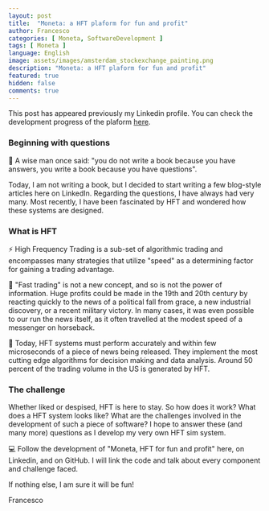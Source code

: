 ```yaml
---
layout: post
title:  "Moneta: a HFT plaform for fun and profit"
author: Francesco
categories: [ Moneta, SoftwareDevelopment ]
tags: [ Moneta ]
language: English
image: assets/images/amsterdam_stockexchange_painting.png
description: "Moneta: a HFT plaform for fun and profit"
featured: true
hidden: false
comments: true
---
```


This post has appeared previously my Linkedin profile.
You can check the development progress of the plaform [here](https://github.com/FMA350/Moneta/tree/master).

### Beginning with questions

🦉 A wise man once said: "you do not write a book because you have answers, you write a book because you have questions".

Today, I am not writing a book, but I decided to start writing a few blog-style articles here on LinkedIn. Regarding the questions, I have always had very many.
Most recently, I have been fascinated by HFT and wondered how these systems are designed.

### What is HFT

⚡ High Frequency Trading is a sub-set of algorithmic trading and encompasses many strategies that utilize "speed" as a determining factor for gaining a trading advantage.

🏇 "Fast trading" is not a new concept, and so is not the power of information. Huge profits could be made in the 19th and 20th century by reacting quickly to the news of a political fall from grace, a new industrial discovery, or a recent military victory.
In many cases, it was even possible to our run the news itself, as it often travelled at the modest speed of a messenger on horseback.

💎 Today, HFT systems must perform accurately and within few microseconds of a piece of news being released. They implement the most cutting edge algorithms for decision making and data analysis. Around 50 percent of the trading volume in the US is generated by HFT.


### The challenge

Whether liked or despised, HFT is here to stay. So how does it work? What does a HFT system looks like? What are the challenges involved in the development of such a piece of software?
I hope to answer these (and many more) questions as I develop my very own HFT sim system.

💻 Follow the development of "Moneta, HFT for fun and profit" here, on Linkedin, and on GitHub. I will link the code and talk about every component and challenge faced.

If nothing else, I am sure it will be fun!

Francesco